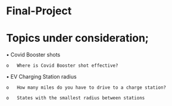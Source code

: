 # Final-Project
# Topics under consideration;
  •	Covid Booster shots
  
    o	Where is Covid Booster shot effective?

  •	EV Charging Station radius
  
    o	How many miles do you have to drive to a charge station?
    
    o	States with the smallest radius between stations
